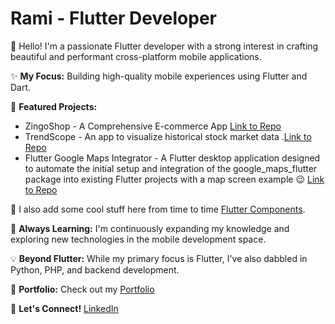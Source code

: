 # Rami - Flutter Developer

👋 Hello! I'm a passionate Flutter developer with a strong interest in crafting beautiful and performant cross-platform mobile applications.

✨ **My Focus:** Building high-quality mobile experiences using Flutter and Dart.

🚀 **Featured Projects:** 
- ZingoShop - A Comprehensive E-commerce App [Link to Repo](https://github.com/RotRot-pi/ZingoShop)
- TrendScope - An app to visualize historical stock market data .[Link to Repo](https://github.com/RotRot-pi/TrendScope)
- Flutter Google Maps Integrator - A Flutter desktop application designed to automate the initial setup and integration of the google_maps_flutter package into existing Flutter projects with a map screen example 😉 [Link to Repo](https://github.com/RotRot-pi/flutter_google_maps_integrator)
<!---➡️ **Check out ZingoShop to see my skills in action:**
* User-friendly interface for browsing and purchasing products.
* Efficient order management for delivery personnel.
* Powerful admin dashboard for managing the entire application.--->

🎁 I also add some cool stuff here from time to time [Flutter Components](https://github.com/RotRot-pi/Flutter-Components).

🌱 **Always Learning:** I'm continuously expanding my knowledge and exploring new technologies in the mobile development space.

💡 **Beyond Flutter:** While my primary focus is Flutter, I've also dabbled in Python, PHP, and backend development.

💫 **Portfolio:** Check out my [Portfolio](https://rami-labs.vercel.app)

🤝 **Let's Connect!** [LinkedIn](https://www.linkedin.com/in/ramins1)

<!---
[![Anurag's GitHub stats](https://github-readme-stats.vercel.app/api?username=RotRot-pi)](https://github.com/RotRot-pi/github-readme-stats)--->

<!--- - 👋 Hi, I’m Ramy
- 👀 I’m interested in Flutter ,Mobile application development & IT in general
- 🌱 I’m currently learning Project management to manage my team project
- ✨ I have used Python for ML ,scrapping with scrappy and Django
- 💫 I have used PHP to build the backend of my ecommerce app
- 💞️ I’m looking to collaborate on Flutter realted projects
- 📫 You can reach me through my [LinkedIn](https://www.linkedin.com/in/ramins1)--->

<!---
RotRot-pi/RotRot-pi is a ✨ special ✨ repository because its `README.md` (this file) appears on your GitHub profile.
You can click the Preview link to take a look at your changes.
--->
